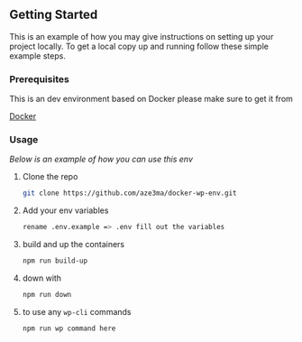 <!-- GETTING STARTED -->

## Getting Started

This is an example of how you may give instructions on setting up your project locally.
To get a local copy up and running follow these simple example steps.

### Prerequisites

This is an dev environment based on Docker please make sure to get it from

[Docker ](https://docs.docker.com/desktop/#download-and-install)

### Usage

_Below is an example of how you can use this env_

1. Clone the repo
    ```sh
    git clone https://github.com/aze3ma/docker-wp-env.git
    ```
2. Add your env variables
    ```sh
    rename .env.example => .env fill out the variables
    ```
3. build and up the containers
    ```sh
    npm run build-up
    ```
4. down with
    ```sh
    npm run down
    ```
5. to use any `wp-cli` commands
    ```sh
    npm run wp command here
    ```
